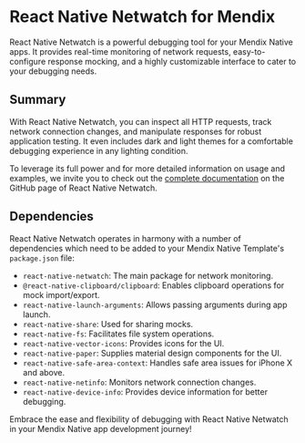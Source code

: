 # React Native Netwatch for Mendix

React Native Netwatch is a powerful debugging tool for your Mendix Native apps. It provides real-time monitoring of network requests, easy-to-configure response mocking, and a highly customizable interface to cater to your debugging needs.

## Summary

With React Native Netwatch, you can inspect all HTTP requests, track network connection changes, and manipulate responses for robust application testing. It even includes dark and light themes for a comfortable debugging experience in any lighting condition. 

To leverage its full power and for more detailed information on usage and examples, we invite you to check out the [complete documentation](https://github.com/arnaudambro/react-native-netwatch) on the GitHub page of React Native Netwatch.

## Dependencies

React Native Netwatch operates in harmony with a number of dependencies which need to be added to your Mendix Native Template's `package.json` file:

- `react-native-netwatch`: The main package for network monitoring.
- `@react-native-clipboard/clipboard`: Enables clipboard operations for mock import/export.
- `react-native-launch-arguments`: Allows passing arguments during app launch.
- `react-native-share`: Used for sharing mocks.
- `react-native-fs`: Facilitates file system operations.
- `react-native-vector-icons`: Provides icons for the UI.
- `react-native-paper`: Supplies material design components for the UI.
- `react-native-safe-area-context`: Handles safe area issues for iPhone X and above.
- `react-native-netinfo`: Monitors network connection changes.
- `react-native-device-info`: Provides device information for better debugging.

Embrace the ease and flexibility of debugging with React Native Netwatch in your Mendix Native app development journey!
